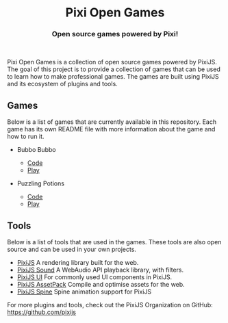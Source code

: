 <div align="center">
    <h1>Pixi Open Games</h1>
    <h3>Open source games powered by Pixi!</h3>
</div>
<br>

Pixi Open Games is a collection of open source games powered by PixiJS. The goal of this project is to provide a collection of games that can be used to learn how to make professional games. The games are built using PixiJS and its ecosystem of plugins and tools.

## Games

Below is a list of games that are currently available in this repository. Each game has its own README file with more information about the game and how to run it.

- Bubbo Bubbo
  - [Code](/bubbo-bubbo/README.md)
  - [Play](https://bubbo-bubbo.netlify.app/)

- Puzzling Potions
  - [Code](/puzzling-potions/README.md)
  - [Play](https://puzzling-potions.netlify.app/)

## Tools

Below is a list of tools that are used in the games. These tools are also open source and can be used in your own projects.

- [PixiJS](https://github.com/pixijs/pixijs) A rendering library built for the web.
- [PixiJS Sound](https://github.com/pixijs/sound) A WebAudio API playback library, with filters.
- [PixiJS UI](https://github.com/pixijs/ui) For commonly used UI components in PixiJS.
- [PixiJS AssetPack](https://github.com/pixijs/assetpack) Compile and optimise assets for the web.
- [PixiJS Spine](https://github.com/pixijs/spine) Spine animation support for PixiJS

For more plugins and tools, check out the PixiJS Organization on GitHub: https://github.com/pixijs
